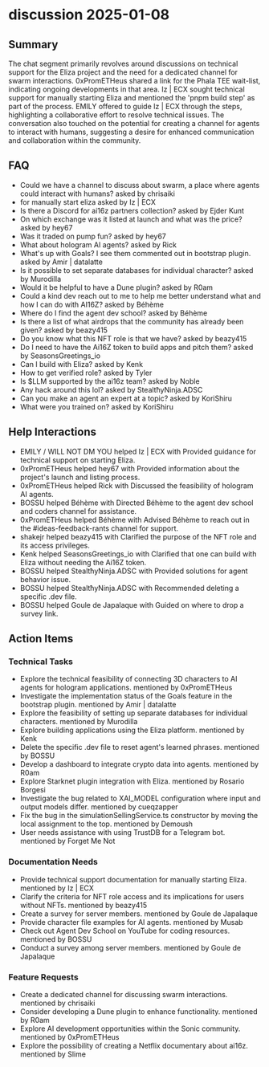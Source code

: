 # discussion 2025-01-08

## Summary
The chat segment primarily revolves around discussions on technical support for the Eliza project and the need for a dedicated channel for swarm interactions. 0xPromETHeus shared a link for the Phala TEE wait-list, indicating ongoing developments in that area. Iz | ECX sought technical support for manually starting Eliza and mentioned the 'pnpm build step' as part of the process. EMILY offered to guide Iz | ECX through the steps, highlighting a collaborative effort to resolve technical issues. The conversation also touched on the potential for creating a channel for agents to interact with humans, suggesting a desire for enhanced communication and collaboration within the community.

## FAQ
- Could we have a channel to discuss about swarm, a place where agents could interact with humans? asked by chrisaiki
- for manually start eliza asked by Iz | ECX
- Is there a Discord for ai16z partners collection? asked by Ejder Kunt
- On which exchange was it listed at launch and what was the price? asked by hey67
- Was it traded on pump fun? asked by hey67
- What about hologram AI agents? asked by Rick
- What's up with Goals? I see them commented out in bootstrap plugin. asked by Amir | datalatte
- Is it possible to set separate databases for individual character? asked by Murodilla
- Would it be helpful to have a Dune plugin? asked by R0am
- Could a kind dev reach out to me to help me better understand what and how I can do with AI16Z? asked by Béhème
- Where do I find the agent dev school? asked by Béhème
- Is there a list of what airdrops that the community has already been given? asked by beazy415
- Do you know what this NFT role is that we have? asked by beazy415
- Do I need to have the Ai16Z token to build apps and pitch them? asked by SeasonsGreetings_io
- Can I build with Eliza? asked by Kenk
- How to get verified role? asked by Tyler
- Is $LLM supported by the ai16z team? asked by Noble
- Any hack around this lol? asked by StealtħyNinja.ADSC
- Can you make an agent an expert at a topic? asked by KoriShiru
- What were you trained on? asked by KoriShiru

## Help Interactions
- EMILY / WILL NOT DM YOU helped Iz | ECX with Provided guidance for technical support on starting Eliza.
- 0xPromETHeus helped hey67 with Provided information about the project's launch and listing process.
- 0xPromETHeus helped Rick with Discussed the feasibility of hologram AI agents.
- BOSSU helped Béhème with Directed Béhème to the agent dev school and coders channel for assistance.
- 0xPromETHeus helped Béhème with Advised Béhème to reach out in the #ideas-feedback-rants channel for support.
- shakejr helped beazy415 with Clarified the purpose of the NFT role and its access privileges.
- Kenk helped SeasonsGreetings_io with Clarified that one can build with Eliza without needing the Ai16Z token.
- BOSSU helped StealtħyNinja.ADSC with Provided solutions for agent behavior issue.
- BOSSU helped StealtħyNinja.ADSC with Recommended deleting a specific .dev file.
- BOSSU helped Goule de Japalaque with Guided on where to drop a survey link.

## Action Items

### Technical Tasks
- Explore the technical feasibility of connecting 3D characters to AI agents for hologram applications. mentioned by 0xPromETHeus
- Investigate the implementation status of the Goals feature in the bootstrap plugin. mentioned by Amir | datalatte
- Explore the feasibility of setting up separate databases for individual characters. mentioned by Murodilla
- Explore building applications using the Eliza platform. mentioned by Kenk
- Delete the specific .dev file to reset agent's learned phrases. mentioned by BOSSU
- Develop a dashboard to integrate crypto data into agents. mentioned by R0am
- Explore Starknet plugin integration with Eliza. mentioned by Rosario Borgesi
- Investigate the bug related to XAI_MODEL configuration where input and output models differ. mentioned by cueqzapper
- Fix the bug in the simulationSellingService.ts constructor by moving the local assignment to the top. mentioned by Demoush
- User needs assistance with using TrustDB for a Telegram bot. mentioned by Forget Me Not

### Documentation Needs
- Provide technical support documentation for manually starting Eliza. mentioned by Iz | ECX
- Clarify the criteria for NFT role access and its implications for users without NFTs. mentioned by beazy415
- Create a survey for server members. mentioned by Goule de Japalaque
- Provide character file examples for AI agents. mentioned by Musab
- Check out Agent Dev School on YouTube for coding resources. mentioned by BOSSU
- Conduct a survey among server members. mentioned by Goule de Japalaque

### Feature Requests
- Create a dedicated channel for discussing swarm interactions. mentioned by chrisaiki
- Consider developing a Dune plugin to enhance functionality. mentioned by R0am
- Explore AI development opportunities within the Sonic community. mentioned by 0xPromETHeus
- Explore the possibility of creating a Netflix documentary about ai16z. mentioned by Slime